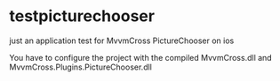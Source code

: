 # testpicturechooser
just  an application test for MvvmCross PictureChooser on ios

You have to configure the project with the compiled MvvmCross.dll and MvvmCross.Plugins.PictureChooser.dll
